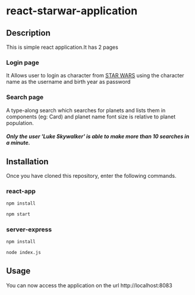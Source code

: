 # react-starwar-application
## Description
This is simple react application.It has 2 pages
### Login page
It Allows user to login as character from [STAR WARS](https://swapi.co/api/people) using the character name as the username and birth year as password
### Search page
A type-along search which searches for planets and lists them in components (eg: Card) and planet name font size is relative to planet  population.
##### Only the user 'Luke Skywalker' is able to make more than 10 searches in a minute.
## Installation
Once you have cloned this repository, enter the following commands.
### react-app
```sh
npm install
```
```sh
npm start
```
### server-express
```sh
npm install
```
```sh
node index.js
```
## Usage
You can now access the application on the url http://localhost:8083
